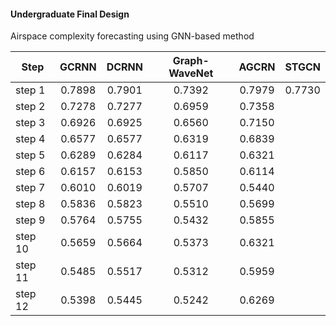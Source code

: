 #### Undergraduate Final Design 
Airspace complexity forecasting using GNN-based method


| Step    |   GCRNN    |   DCRNN    |   Graph-WaveNet   |    AGCRN   |   STGCN   |
|---------|:----------:|:----------:|:----------:|:----------:|:----------:|
| step 1  |   0.7898   |   0.7901   |   0.7392   |  0.7979   |   0.7730   |  
| step 2  |   0.7278   |   0.7277   |   0.6959   |  0.7358   |      |     
| step 3  |   0.6926   |   0.6925   |   0.6560   |  0.7150   |      |     
| step 4  |   0.6577   |   0.6577   |   0.6319   |  0.6839   |      |     
| step 5  |   0.6289   |   0.6284   |   0.6117   |  0.6321   |      |     
| step 6  |   0.6157   |   0.6153   |  0.5850    |  0.6114   |      |     
| step 7  |   0.6010   |   0.6019   |   0.5707   |  0.5440   |      |     
| step 8  |   0.5836   |   0.5823   |   0.5510   |  0.5699   |      |     
| step 9  |   0.5764   |   0.5755   |   0.5432   |  0.5855   |      |     
| step 10 |   0.5659   |   0.5664   |   0.5373   |  0.6321   |      |     
| step 11 |   0.5485   |   0.5517   |  0.5312    |  0.5959   |      |     
| step 12 |   0.5398   |   0.5445   |   0.5242   |  0.6269   |      |     